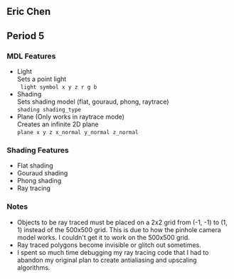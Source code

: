 ## Eric Chen
## Period 5


### MDL Features
- Light<br/>
Sets a point light<br/>
``` light symbol x y z r g b```
- Shading<br/>
Sets shading model (flat, gouraud, phong, raytrace)<br/>
``` shading shading_type ```
- Plane (Only works in raytrace mode)<br/>
Creates an infinite 2D plane<br/>
``` plane x y z x_normal y_normal z_normal ```

### Shading Features
- Flat shading
- Gouraud shading
- Phong shading
- Ray tracing

### Notes
- Objects to be ray traced must be placed on a 2x2 grid from (-1, -1) to (1, 1) instead of the 500x500 grid. This is due to how the pinhole camera model works. I couldn't get it to work on the 500x500 grid. 
- Ray traced polygons become invisible or glitch out sometimes. 
- I spent so much time debugging my ray tracing code that I had to abandon my original plan to create antialiasing and upscaling algorithms. 
